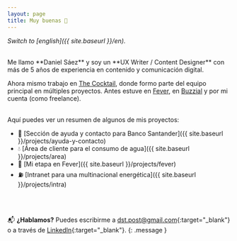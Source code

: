 ```yaml
---
layout: page
title: Muy buenas 👋
---
```



*Switch to [english]({{ site.baseurl }}/en).*

<br>
Me llamo **Daniel Sáez** y soy un **UX Writer / Content Designer** con más de 5 años de experiencia en contenido y comunicación digital. 

Ahora mismo trabajo en [The Cocktail](https://the-cocktail.com), donde formo parte del equipo principal en múltiples proyectos. Antes estuve en [Fever](https://feverup.com/), en [Buzzial](https://buzzial.com/) y por mi cuenta (como freelance).

<br>
Aquí puedes ver un resumen de algunos de mis proyectos:

- 🏦 [Sección de ayuda y contacto para Banco Santander]({{ site.baseurl }}/projects/ayuda-y-contacto)
- 💧 [Área de cliente para el consumo de agua]({{ site.baseurl }}/projects/area)
- 🚀 [Mi etapa en Fever]({{ site.baseurl }}/projects/fever)
- ⛽ [Intranet para una multinacional energética]({{ site.baseurl }}/projects/intra)
<br>
<br>

📬 **¿Hablamos?** Puedes escribirme a [dst.post@gmail.com](mailto:dst.post@gmail.com){:target="_blank"} o a través de [LinkedIn](https://www.linkedin.com/in/daniel-s%C3%A1ez-torregrosa/){:target="_blank"}.
{: .message }


